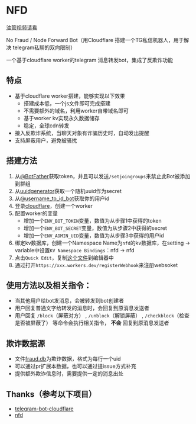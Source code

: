 # NFD
[油管视频请看](https://www.youtube.com/watch?v=DBQqj9UwS1M&list=WL&index=1)

No Fraud / Node Forward Bot（用Cloudflare 搭建一个TG私信机器人，用于解决 telegram私聊的双向限制）

一个基于cloudflare worker的telegram 消息转发bot，集成了反欺诈功能

## 特点
- 基于cloudflare worker搭建，能够实现以下效果
    - 搭建成本低，一个js文件即可完成搭建
    - 不需要额外的域名，利用worker自带域名即可
    - 基于worker kv实现永久数据储存
    - 稳定，全球cdn转发
- 接入反欺诈系统，当聊天对象有诈骗历史时，自动发出提醒
- 支持屏蔽用户，避免被骚扰

## 搭建方法
1. 从[@BotFather](https://t.me/BotFather)获取token，并且可以发送`/setjoingroups`来禁止此Bot被添加到群组
2. 从[uuidgenerator](https://www.uuidgenerator.net/)获取一个随机uuid作为secret
3. 从[@username_to_id_bot](https://t.me/username_to_id_bot)获取你的用户id
4. 登录[cloudflare](https://workers.cloudflare.com/)，创建一个worker
5. 配置worker的变量
    - 增加一个`ENV_BOT_TOKEN`变量，数值为从步骤1中获得的token
    - 增加一个`ENV_BOT_SECRET`变量，数值为从步骤2中获得的secret
    - 增加一个`ENV_ADMIN_UID`变量，数值为从步骤3中获得的用户id
6. 绑定kv数据库，创建一个Namespace Name为`nfd`的kv数据库，在setting -> variable中设置`KV Namespace Bindings`：nfd -> nfd
7. 点击`Quick Edit`，复制[这个文件](./worker.js)到编辑器中
8. 通过打开`https://xxx.workers.dev/registerWebhook`来注册websoket

## 使用方法以及相关指令：

- 当其他用户给bot发消息，会被转发到bot创建者
- 用户回复普通文字给转发的消息时，会回复到原消息发送者
- 用户回复 `/block`（屏蔽对方） ,  `/unblock`（解锁屏蔽） ,  `/checkblock`（检查是否被屏蔽了） 等命令会执行相关指令， **不会** 回复到原消息发送者

## 欺诈数据源
- 文件[fraud.db](./fraud.db)为欺诈数据，格式为每行一个uid
- 可以通过pr扩展本数据，也可以通过提issue方式补充
- 提供额外欺诈信息时，需要提供一定的消息出处

## Thanks（参考以下项目）
- [telegram-bot-cloudflare](https://github.com/cvzi/telegram-bot-cloudflare)
- [nfd](https://github.com/LloydAsp/nfd)
